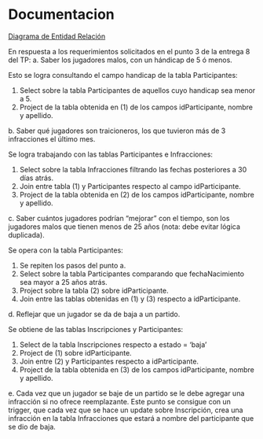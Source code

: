 Documentacion
=============

[Diagrama de Entidad Relación](http://i.imgur.com/1WKKxRX.png)

En respuesta a los requerimientos solicitados en el punto 3 de la entrega 8 del TP:
a.	Saber los jugadores malos, con un hándicap de 5 ó menos.

Esto se logra consultando el campo handicap de la tabla Participantes:
1.	Select sobre la tabla Participantes de aquellos cuyo handicap sea menor a 5.
2.	Project de la tabla obtenida en (1) de los campos idParticipante, nombre y apellido.

b.	Saber qué jugadores son traicioneros, los que tuvieron más de 3 infracciones el último mes.

Se logra trabajando con las tablas Participantes e Infracciones:
1.	Select sobre la tabla Infracciones filtrando las fechas posteriores a 30 días atrás.
2.	Join entre tabla (1) y Participantes respecto al campo idParticipante.
3.	Project de la tabla obtenida en (2) de los campos idParticipante, nombre y apellido.

c.	Saber cuántos jugadores podrían “mejorar” con el tiempo, son los jugadores malos que tienen menos de 25 años (nota: debe evitar lógica duplicada).

Se opera con la tabla Participantes:
1.	Se repiten los pasos del punto a.
2.	Select sobre la tabla Participantes comparando que fechaNacimiento sea mayor a 25 años atrás.
3.	Project sobre la tabla (2) sobre idParticipante.
4.	Join entre las tablas obtenidas en (1) y (3) respecto a idParticipante.

d.	Reflejar que un jugador se da de baja a un partido.

Se obtiene de las tablas Inscripciones y Participantes:
1.	Select de la tabla Inscripciones respecto a estado = ‘baja’
2.	Project de (1) sobre idParticipante.
3.	Join entre (2) y Participantes respecto a idParticipante.
4.	Project de la tabla obtenida en (3) de los campos idParticipante, nombre y apellido.

e.	Cada vez que un jugador se baje de un partido se le debe agregar una infracción si no ofrece reemplazante.
Este punto se consigue con un trigger, que cada vez que se hace un update sobre Inscripción, crea una infracción en la tabla Infracciones que estará a nombre del participante que se dio de baja.
